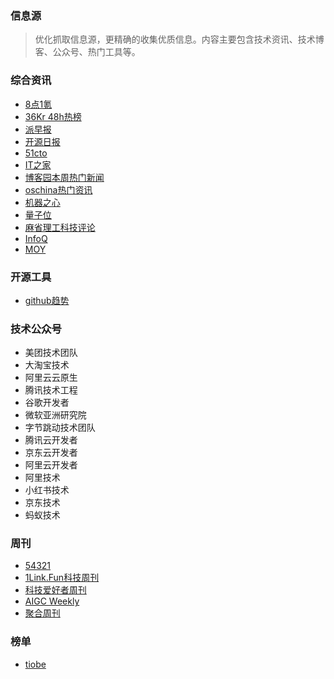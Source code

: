 ### 信息源
> 优化抓取信息源，更精确的收集优质信息。内容主要包含技术资讯、技术博客、公众号、热门工具等。

### 综合资讯
- [8点1氪](https://36kr.com/user/5652071)
- [36Kr 48h热榜](https://36kr.com/hot-list/catalog)
- [派早报](https://sspai.com/u/ee0vj778/updates)
- [开源日报](https://www.oschina.net/news/industry)
- [51cto](https://www.51cto.com/)
- [IT之家](https://it.ithome.com/)
- [博客园本周热门新闻](https://news.cnblogs.com/n/digg)
- [oschina热门资讯](https://www.oschina.net/news/industry)
- [机器之心](https://www.jiqizhixin.com/)
- [量子位](https://www.qbitai.com/)
- [麻省理工科技评论](https://www.mittrchina.com/)
- [InfoQ](https://www.infoq.cn/)
- [MOY](https://blog.youtube/news-and-events/made-on-youtube-2024/)

### 开源工具
- [github趋势](https://github.com/trending?since=weekly)

### 技术公众号
- 美团技术团队
- 大淘宝技术
- 阿里云云原生
- 腾讯技术工程
- 谷歌开发者
- 微软亚洲研究院
- 字节跳动技术团队
- 腾讯云开发者
- 京东云开发者
- 阿里云开发者
- 阿里技术
- 小红书技术
- 京东技术
- 蚂蚁技术

### 周刊
- [54321](https://versun.me/54321-weekly/)
- [1Link.Fun科技周刊](https://xiaobot.net/p/1link)
- [科技爱好者周刊](https://www.ruanyifeng.com/blog/)
- [AIGC Weekly](https://quail.ink/op7418)
- [聚合周刊](https://www.fre321.com/weekly)

### 榜单
- [tiobe](https://www.tiobe.com/tiobe-index/)